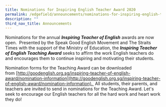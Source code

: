 ```yaml
---
title: Nominations for Inspiring English Teacher Award 2020
permalink: /edgefield/announcements/nominations-for-inspiring-english-teacher-award-2020/
description: ""
third_nav_title: Announcements
---
```

Nominations for the annual _**Inspiring Teacher of English**_ awards are now open.  Presented by the Speak Good English Movement and The Straits Times with the support of the Ministry of Education, the _**Inspiring Teacher of English Teaching Award**_ seeks to affirm the work English teachers do and encourages them to continue inspiring and motivating their students.  

Nomination forms for the Teaching Award can be downloaded from [http://goodenglish.org.sg/inspiring-teacher-of-english-award/nomination-information](http://goodenglish.org.sg/inspiring-teacher-of-english-award/nomination-information).  All students, their parents, and teachers are invited to send in nominations for the Teaching Award. Let's seek to encourage our English teachers for all the hard work and heart work they do!
